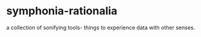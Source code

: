 # symphonia-rationalia
a collection of sonifying tools- things to experience data with other senses.
